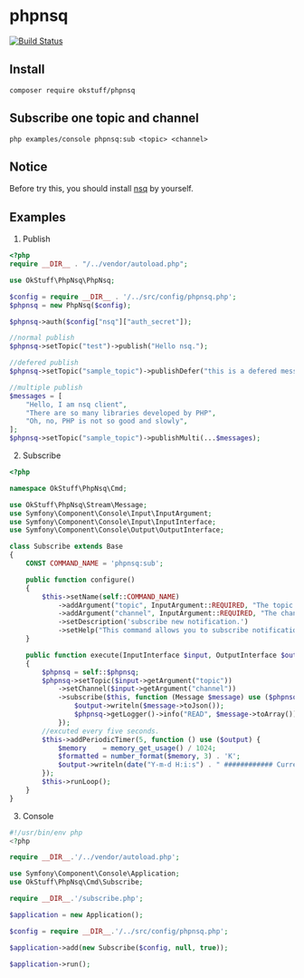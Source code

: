 # phpnsq

[![Build Status](https://travis-ci.org/okstuff/phpnsq.svg?branch=master)](https://travis-ci.org/okstuff/phpnsq)

## Install
```shell
composer require okstuff/phpnsq
```

## Subscribe one topic and channel
```shell
php examples/console phpnsq:sub <topic> <channel>
```

## Notice
Before try this, you should install [nsq](http://nsq.io) by yourself.

## Examples

1. Publish

[embedmd]:# (examples/publish.php php)
```php
<?php
require __DIR__ . "/../vendor/autoload.php";

use OkStuff\PhpNsq\PhpNsq;

$config = require __DIR__ . '/../src/config/phpnsq.php';
$phpnsq = new PhpNsq($config);

$phpnsq->auth($config["nsq"]["auth_secret"]);

//normal publish
$phpnsq->setTopic("test")->publish("Hello nsq.");

//defered publish
$phpnsq->setTopic("sample_topic")->publishDefer("this is a defered message.", 10);

//multiple publish
$messages = [
    "Hello, I am nsq client",
    "There are so many libraries developed by PHP",
    "Oh, no, PHP is not so good and slowly",
];
$phpnsq->setTopic("sample_topic")->publishMulti(...$messages);
```

2. Subscribe

[embedmd]:# (src/phpnsq/Cmd/Subscribe.php php)
```php
<?php

namespace OkStuff\PhpNsq\Cmd;

use OkStuff\PhpNsq\Stream\Message;
use Symfony\Component\Console\Input\InputArgument;
use Symfony\Component\Console\Input\InputInterface;
use Symfony\Component\Console\Output\OutputInterface;

class Subscribe extends Base
{
    CONST COMMAND_NAME = 'phpnsq:sub';

    public function configure()
    {
        $this->setName(self::COMMAND_NAME)
            ->addArgument("topic", InputArgument::REQUIRED, "The topic you want to subscribe")
            ->addArgument("channel", InputArgument::REQUIRED, "The channel you want to subscribe")
            ->setDescription('subscribe new notification.')
            ->setHelp("This command allows you to subscribe notifications...");
    }

    public function execute(InputInterface $input, OutputInterface $output)
    {
        $phpnsq = self::$phpnsq;
        $phpnsq->setTopic($input->getArgument("topic"))
            ->setChannel($input->getArgument("channel"))
            ->subscribe($this, function (Message $message) use ($phpnsq, $output) {
                $output->writeln($message->toJson());
                $phpnsq->getLogger()->info("READ", $message->toArray());
            });
        //excuted every five seconds.
        $this->addPeriodicTimer(5, function () use ($output) {
            $memory    = memory_get_usage() / 1024;
            $formatted = number_format($memory, 3) . 'K';
            $output->writeln(date("Y-m-d H:i:s") . " ############ Current memory usage: {$formatted} ############");
        });
        $this->runLoop();
    }
}
```

3. Console

[embedmd]:# (examples/console php)
```php
#!/usr/bin/env php
<?php

require __DIR__.'/../vendor/autoload.php';

use Symfony\Component\Console\Application;
use OkStuff\PhpNsq\Cmd\Subscribe;

require __DIR__.'/subscribe.php';

$application = new Application();

$config = require __DIR__.'/../src/config/phpnsq.php';

$application->add(new Subscribe($config, null, true));

$application->run();
```
